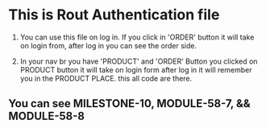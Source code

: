 # This is Rout Authentication file

1. You can use this file on log in. If you click in 'ORDER' button it will take on login from, after log in you can see the order side. 

2. In your nav br you have 'PRODUCT' and 'ORDER' Button you clicked on PRODUCT button it will take on login form after log in it will remember you in the PRODUCT PLACE. this all code are there. 

## You can see MILESTONE-10, MODULE-58-7, && MODULE-58-8 



